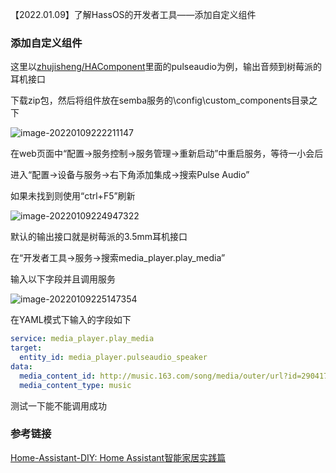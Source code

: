 【2022.01.09】了解HassOS的开发者工具——添加自定义组件

### 添加自定义组件

这里以[zhujisheng/HAComponent](https://github.com/zhujisheng/HAComponent)里面的pulseaudio为例，输出音频到树莓派的耳机接口

下载zip包，然后将组件放在semba服务的\config\custom_components目录之下

![image-20220109222211147](https://i0.hdslb.com/bfs/album/708bcf52ae48f35edbe3f61fd2aa49186268485a.png)

在web页面中“配置→服务控制→服务管理→重新启动”中重启服务，等待一小会后

进入“配置→设备与服务→右下角添加集成→搜索Pulse Audio”

如果未找到则使用“ctrl+F5”刷新

![image-20220109224947322](https://i0.hdslb.com/bfs/album/dc30e04d77b9aa3b1be92e7d039f4b72714dda97.png)

默认的输出接口就是树莓派的3.5mm耳机接口

在“开发者工具→服务→搜索media_player.play_media”

输入以下字段并且调用服务

![image-20220109225147354](https://i0.hdslb.com/bfs/album/c42068ccd81042b9bfa325dee72c4d7b820432f6.png)

在YAML模式下输入的字段如下

```yaml
service: media_player.play_media
target:
  entity_id: media_player.pulseaudio_speaker
data:
  media_content_id: http://music.163.com/song/media/outer/url?id=29041788.mp3
  media_content_type: music
```

测试一下能不能调用成功

### 参考链接

[Home-Assistant-DIY: Home Assistant智能家居实践篇 ](https://github.com/zhujisheng/Home-Assistant-DIY)
